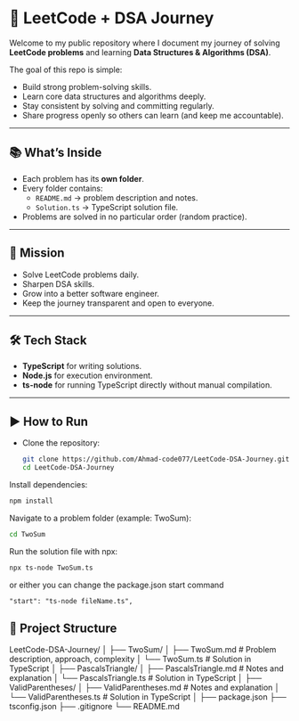 # 🚀 LeetCode + DSA Journey

Welcome to my public repository where I document my journey of solving **LeetCode problems** and learning **Data Structures & Algorithms (DSA)**.

The goal of this repo is simple:

- Build strong problem-solving skills.
- Learn core data structures and algorithms deeply.
- Stay consistent by solving and committing regularly.
- Share progress openly so others can learn (and keep me accountable).

---

## 📚 What’s Inside

- Each problem has its **own folder**.
- Every folder contains:
  - `README.md` → problem description and notes.
  - `Solution.ts` → TypeScript solution file.
- Problems are solved in no particular order (random practice).

---

## 🎯 Mission

- Solve LeetCode problems daily.
- Sharpen DSA skills.
- Grow into a better software engineer.
- Keep the journey transparent and open to everyone.

---

## 🛠️ Tech Stack

- **TypeScript** for writing solutions.
- **Node.js** for execution environment.
- **ts-node** for running TypeScript directly without manual compilation.

---

## ▶️ How to Run

- Clone the repository:
  ```bash
  git clone https://github.com/Ahmad-code077/LeetCode-DSA-Journey.git
  cd LeetCode-DSA-Journey
  ```

Install dependencies:

```bash
npm install
```

Navigate to a problem folder (example: TwoSum):

```bash
cd TwoSum
```

Run the solution file with npx:

```bash
npx ts-node TwoSum.ts
```

or either you can change the package.json start command

    "start": "ts-node fileName.ts",

## 📂 Project Structure

LeetCode-DSA-Journey/
│
├── TwoSum/
│ ├── TwoSum.md # Problem description, approach, complexity
│ └── TwoSum.ts # Solution in TypeScript
│
├── PascalsTriangle/
│ ├── PascalsTriangle.md # Notes and explanation
│ └── PascalsTriangle.ts # Solution in TypeScript
│
├── ValidParentheses/
│ ├── ValidParentheses.md # Notes and explanation
│ └── ValidParentheses.ts # Solution in TypeScript
│
├── package.json
├── tsconfig.json
├── .gitignore
└── README.md
